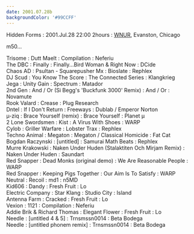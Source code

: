 ```yaml
---
date: 2001.07.28b
backgroundColor: '#99CCFF'
---
```


Hidden Forms : 2001.Jul.28 22:00 2hours : [WNUR](http://www.wnur.org/), Evanston, Chicago

m50...

Trisome : Dutt Maelt : Compilation : Neferiu  
The DBC : Finally : Finally...Bird Woman & Right Now : DCide  
Chaos AD : Psultan - Squarepusher Mx : Bioslate : Rephlex  
DJ Scud : You Know The Score : The Connected Series : Klangkrieg  
Jega : Unity Gain : Spectrum : Matador  
2nd Gen : And / Or (Si Begg's 'Buckfunk 3000' Remix) : And / Or : Novamute  
Rook Valard : Crease : Plug Research  
Dntel : If I Don't Return : Freeways : Dublab / Emperor Norton  
µ-ziq : Brace Yourself (remix) : Brace Yourself : Planet µ  
2 Lone Swordsmen : Kist : A Virus With Shoes : WARP  
Cylob : Griller Warfare : Lobster Trax : Rephlex  
Techno Animal : Megaton : Megaton / Classical Homicide : Fat Cat  
Bogdan Raczynski : \[untitled\] : Samurai Math Beats : Rephlex  
Murre Krakowski : Naken Under Huden (Stalaktiten Och Mirjam Remix) : Naken Under Huden : Saundart  
Red Snapper : Dead Monks (original demo) : We Are Reasonable People : WARP  
Red Snapper : Keeping Pigs Together : Our Aim Is To Satisfy : WARP  
Neutral : Recoil : md1 : n5MD  
Kid606 : Dandy : Fresh Fruit : Lo  
Electric Company : Star Klang : Studio City : Island  
Antenna Farm : Cracked : Fresh Fruit : Lo  
Vexion : 1121 : Compilation : Neferiu  
Addie Brik & Richard Thomas : Elegant Flower : Fresh Fruit : Lo  
Needle : \[untitled 4 & 5\] : Trnsmssn0014 : Beta Bodega  
Needle : \[untitled phonem remix\] : Trnsmssn0014 : Beta Bodega